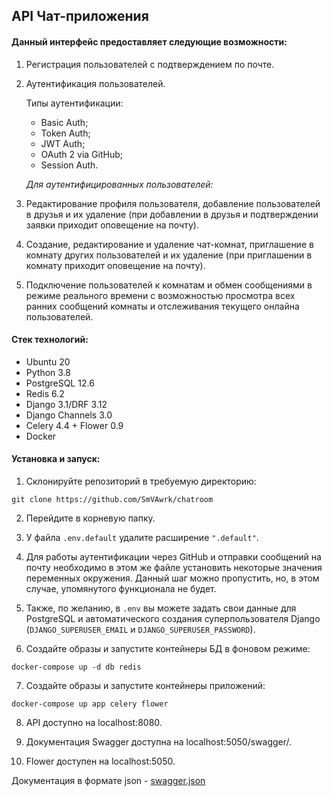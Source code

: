 ## API Чат-приложения

#### Данный интерфейс предоставляет следующие возможности:

1. Регистрация пользователей с подтверждением по почте. 
2. Аутентификация пользователей.

    Типы аутентификации:
    
    - Basic Auth;
    - Token Auth;
    - JWT Auth;
    - OAuth 2 via GitHub;
    - Session Auth.
    
   _Для аутентифицированных пользователей:_
3. Редактирование профиля пользователя, добавление пользователей в друзья и их удаление 
   (при добавлении в друзья и подтверждении заявки приходит оповещение на почту).
4. Создание, редактирование и удаление чат-комнат, приглашение в комнату других пользователей и их удаление 
   (при приглашении в комнату приходит оповещение на почту).
5. Подключение пользователей к комнатам и обмен сообщениями в режиме реального времени 
   с возможностью просмотра всех ранних сообщений комнаты и отслеживания текущего онлайна пользователей.
   
#### Стек технологий:

+ Ubuntu 20
+ Python 3.8
+ PostgreSQL 12.6
+ Redis 6.2
+ Django 3.1/DRF 3.12
+ Django Channels 3.0
+ Celery 4.4 + Flower 0.9
+ Docker

#### Установка и запуск:

1. Склонируйте репозиторий в требуемую директорию:

`git clone https://github.com/SmVAwrk/chatroom`

2. Перейдите в корневую папку.

3. У файла `.env.default` удалите расширение `".default"`.

4. Для работы аутентификации через GitHub и отправки сообщений на почту необходимо в этом же файле 
   установить некоторые значения переменных окружения. Данный шаг можно пропустить, но, в этом случае, 
   упомянутого функционала не будет.
   
5. Также, по желанию, в `.env` вы можете задать свои данные для PostgreSQL и автоматического создания суперпользователя Django 
   (`DJANGO_SUPERUSER_EMAIL` и `DJANGO_SUPERUSER_PASSWORD`).
   

6. Создайте образы и запустите контейнеры БД в фоновом режиме:

`docker-compose up -d db redis`

7. Создайте образы и запустите контейнеры приложений:

`docker-compose up app celery flower`

8. API доступно на localhost:8080.

9. Документация Swagger доступна на localhost:5050/swagger/.
   
10. Flower доступен на localhost:5050.

Документация в формате json - [swagger.json](https://github.com/SmVAwrk/chatroom/swagger.json)
